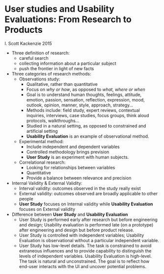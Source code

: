 # User studies and Usability Evaluations: From Research to Products

I. Scott Kackenzie 2015

- Three definition of research:
  - careful search
  - collecting information about a particular subject
  - push the frontier in light of new facts
- Three categories of research methods:
  - Observations study: 
    - Qualitative, rather than quantitative
    - Focus on *why or how*, as opposed to *what, where or when*
    - Goal is to understand human thoughts, feelings, attitude, emotion, passion, sensation, reflection, expression, mood, outlook, opinion, manner, style, approach, strategy...
    - Methods include: field study, expert reviews, contextual inquiries, interviews, case studies, focus groups, think aloud protocols, walkthroughs...
    - Studied in a natural setting, as opposed to constrained and artificial setting
    - **Usability Evaluation** is an example of observational method.
  - Experimental method:
    - Include independent and dependent variables
    - Controlled methodology brings prevision
    - **User Study** is an experiment with human subjects.
  - Correlational research:
    - Looking for relationships between variables
    - Quantitative
    - Provide a balance between relevance and precision
- Internal Validity & External Validity:
  - Interval validity: outcomes observed in the study really exist
  - External validity: outcomes observed are broadly applicable to other people
  - **User Study** focuses on Internal validity while **Usability Evaluation** focuses on External validity
- Difference between **User Study** and **Usability Evaluation**
  - User Study is performed early after research but before engineering and design; Usability evaluation is performed late (on a prototype) after engineering and design but before product release.
  - User Study is controlled with independent variables; Usability Evaluation is observational without a particular independent variable.
  - User Study has low-level details. The task is constrained to avoid extraneous influences and to provide capability to distinguish the levels of independent variables. Usability Evaluation is high-level. The task is natural and unconstrained. The goal is to reflect how end-user interacts with the UI and uncover potential problems.